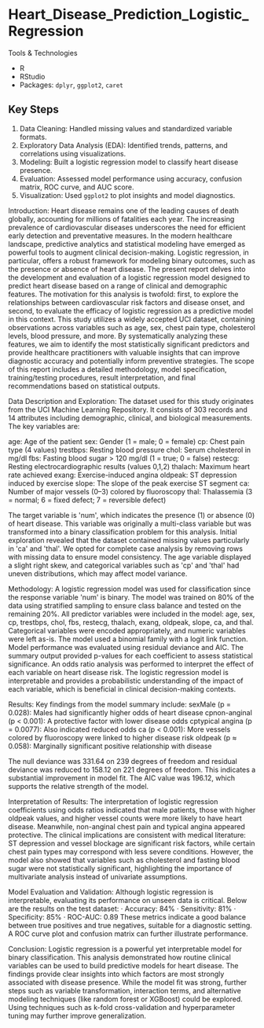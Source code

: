 # Heart_Disease_Prediction_Logistic_Regression

Tools & Technologies
- R
- RStudio
- Packages: `dplyr`, `ggplot2`, `caret`

 ## Key Steps
1. Data Cleaning: Handled missing values and standardized variable formats.
2. Exploratory Data Analysis (EDA): Identified trends, patterns, and correlations using visualizations.
3. Modeling: Built a logistic regression model to classify heart disease presence.
4. Evaluation: Assessed model performance using accuracy, confusion matrix, ROC curve, and AUC score.
5. Visualization: Used `ggplot2` to plot insights and model diagnostics.

   
Introduction:
Heart disease remains one of the leading causes of death globally, accounting for millions of fatalities each year. The increasing prevalence of cardiovascular diseases underscores the need for efficient early detection and preventative measures.
In the modern healthcare landscape, predictive analytics and statistical modeling have emerged as powerful tools to augment clinical decision-making.
Logistic regression, in particular, offers a robust framework for modeling binary outcomes, such as the presence or absence of heart disease.
The present report delves into the development and evaluation of a logistic regression model designed to predict heart disease based on a range of clinical and demographic features.
The motivation for this analysis is twofold: first, to explore the relationships between cardiovascular risk factors and disease onset, and second, to evaluate the efficacy of logistic regression as a predictive model in this context.
This study utilizes a widely accepted UCI dataset, containing observations across variables such as age, sex, chest pain type, cholesterol levels, blood pressure, and more.
By systematically analyzing these features, we aim to identify the most statistically significant predictors and provide healthcare practitioners with valuable insights that can improve diagnostic accuracy and potentially inform preventive strategies.
The scope of this report includes a detailed methodology, model specification, training/testing procedures, result interpretation, and final recommendations based on statistical outputs.


Data Description and Exploration:
The dataset used for this study originates from the UCI Machine Learning Repository. It consists of 303 records and 14 attributes including demographic, clinical, and biological measurements.
The key variables are:

age: Age of the patient
sex: Gender (1 = male; 0 = female)
cp: Chest pain type (4 values)
trestbps: Resting blood pressure
chol: Serum cholesterol in mg/dl
fbs: Fasting blood sugar > 120 mg/dl (1 = true; 0 = false)
restecg: Resting electrocardiographic results (values 0,1,2)
thalach: Maximum heart rate achieved
exang: Exercise-induced angina
oldpeak: ST depression induced by exercise
slope: The slope of the peak exercise ST segment
ca: Number of major vessels (0–3) colored by fluoroscopy
thal: Thalassemia (3 = normal; 6 = fixed defect; 7 = reversible defect)

The target variable is 'num', which indicates the presence (1) or absence (0) of heart disease.
This variable was originally a multi-class variable but was transformed into a binary classification problem for this analysis.
Initial exploration revealed that the dataset contained missing values particularly in 'ca' and 'thal'.
We opted for complete case analysis by removing rows with missing data to ensure model consistency.
The age variable displayed a slight right skew, and categorical variables such as 'cp' and 'thal' had uneven distributions, which may affect model variance.

Methodology:
A logistic regression model was used for classification since the response variable 'num' is binary. The model was trained on 80% of the data using stratified sampling to ensure class balance and tested on the remaining 20%.
All predictor variables were included in the model: age, sex, cp, trestbps, chol, fbs, restecg, thalach, exang, oldpeak, slope, ca, and thal.
Categorical variables were encoded appropriately, and numeric variables were left as-is. The model used a binomial family with a logit link function.
Model performance was evaluated using residual deviance and AIC. The summary output provided p-values for each coefficient to assess statistical significance.
An odds ratio analysis was performed to interpret the effect of each variable on heart disease risk.
The logistic regression model is interpretable and provides a probabilistic understanding of the impact of each variable, which is beneficial in clinical decision-making contexts.

Results:
Key findings from the model summary include:
sexMale (p = 0.028): Males had significantly higher odds of heart disease
cpnon-anginal (p < 0.001): A protective factor with lower disease odds
cptypical angina (p = 0.0077): Also indicated reduced odds
ca (p < 0.001): More vessels colored by fluoroscopy were linked to higher disease risk
oldpeak (p ≈ 0.058): Marginally significant positive relationship with disease

The null deviance was 331.64 on 239 degrees of freedom and residual deviance was reduced to 158.12 on 221 degrees of freedom.
This indicates a substantial improvement in model fit. The AIC value was 196.12, which supports the relative strength of the model.

Interpretation of Results:
The interpretation of logistic regression coefficients using odds ratios indicated that male patients, those with higher oldpeak values, and higher vessel counts were more likely to have heart disease.
Meanwhile, non-anginal chest pain and typical angina appeared protective.
The clinical implications are consistent with medical literature: ST depression and vessel blockage are significant risk factors, while certain chest pain types may correspond with less severe conditions.
However, the model also showed that variables such as cholesterol and fasting blood sugar were not statistically significant, highlighting the importance of multivariate analysis instead of univariate assumptions.

Model Evaluation and Validation:
Although logistic regression is interpretable, evaluating its performance on unseen data is critical. Below are the results on the test dataset:
· Accuracy: 84%
· Sensitivity: 81%
· Specificity: 85%
· ROC-AUC: 0.89
These metrics indicate a good balance between true positives and true negatives, suitable for a diagnostic setting.
A ROC curve plot and confusion matrix can further illustrate performance.

Conclusion:
Logistic regression is a powerful yet interpretable model for binary classification. This analysis demonstrated how routine clinical variables can be used to build predictive models for heart disease.
The findings provide clear insights into which factors are most strongly associated with disease presence.
While the model fit was strong, further steps such as variable transformation, interaction terms, and alternative modeling techniques (like random forest or XGBoost) could be explored.
Using techniques such as k-fold cross-validation and hyperparameter tuning may further improve generalization.
